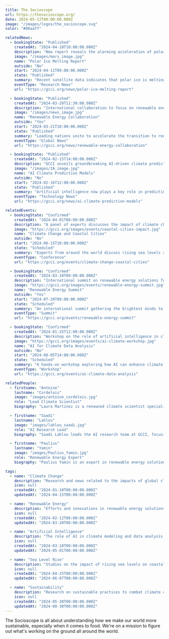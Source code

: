 ```yaml
---
title: The Socioscope
url: https://thesocioscope.org/
date: 2024-05-12T00:00:00.000Z
image: "/images/logos/the_socioscope.svg"
color: "#00aaff"

relatedNews:
  - bookingState: "Published"
    createdAt: "2024-04-10T10:00:00.000Z"
    description: "New report reveals the alarming acceleration of polar ice melting due to climate change."
    image: "/images/mars_image.jpg"
    name: "Polar Ice Melting Report"
    outside: "No"
    start: "2024-04-11T09:00:00.000Z"
    state: "Published"
    summary: "Recent satellite data indicates that polar ice is melting faster than previous predictions."
    eventType: "Research News"
    url: "https://gcci.org/news/polar-ice-melting-report"

  - bookingState: "Published"
    createdAt: "2024-03-20T11:30:00.000Z"
    description: "International collaboration to focus on renewable energy solutions for mitigating climate change."
    image: "/images/news_image.jpg"
    name: "Renewable Energy Collaboration"
    outside: "Yes"
    start: "2024-03-21T10:00:00.000Z"
    state: "Published"
    summary: "Leading nations unite to accelerate the transition to renewable energy sources."
    eventType: "Global News"
    url: "https://gcci.org/news/renewable-energy-collaboration"

  - bookingState: "Published"
    createdAt: "2024-02-15T14:00:00.000Z"
    description: "GCCI unveils groundbreaking AI-driven climate prediction models."
    image: "/images/IA_image.jpg"
    name: "AI Climate Prediction Models"
    outside: "No"
    start: "2024-02-16T12:00:00.000Z"
    state: "Published"
    summary: "Artificial intelligence now plays a key role in predicting the long-term impacts of climate change."
    eventType: "Technology News"
    url: "https://gcci.org/news/ai-climate-prediction-models"

relatedEvents:
  - bookingState: "Confirmed"
    createdAt: "2024-04-01T08:00:00.000Z"
    description: "A panel of experts discusses the impact of climate change on coastal cities."
    image: "https://gcci.org/images/events/coastal-cities-impact.jpg"
    name: "Climate Change and Coastal Cities"
    outside: "No"
    start: "2024-06-15T10:00:00.000Z"
    state: "Scheduled"
    summary: "Experts from around the world discuss rising sea levels and their threat to coastal populations."
    eventType: "Conference"
    url: "https://gcci.org/events/climate-change-coastal-cities"

  - bookingState: "Confirmed"
    createdAt: "2024-03-10T09:00:00.000Z"
    description: "International summit on renewable energy solutions for a sustainable future."
    image: "https://gcci.org/images/events/renewable-energy-summit.jpg"
    name: "Renewable Energy Summit"
    outside: "Yes"
    start: "2024-07-20T09:00:00.000Z"
    state: "Scheduled"
    summary: "An international summit gathering the brightest minds to discuss renewable energy innovations."
    eventType: "Summit"
    url: "https://gcci.org/events/renewable-energy-summit"

  - bookingState: "Confirmed"
    createdAt: "2024-01-25T12:00:00.000Z"
    description: "Workshop on the role of artificial intelligence in climate data analysis and prediction."
    image: "https://gcci.org/images/events/ai-climate-workshop.jpg"
    name: "AI for Climate Data Analysis"
    outside: "No"
    start: "2024-08-05T14:00:00.000Z"
    state: "Scheduled"
    summary: "A hands-on workshop exploring how AI can enhance climate research and policy-making."
    eventType: "Workshop"
    url: "https://gcci.org/events/ai-climate-data-analysis"

relatedPeople:
  - firstname: "Antoine"
    lastname: "Cordelois"
    image: "images/antoine_cordelois.jpg"
    role: "Lead Climate Scientist"
    biography: "Laura Martinez is a renowned climate scientist specializing in atmospheric studies and the long-term effects of climate change on global weather patterns."

  - firstname: "Saadi"
    lastname: "Lahlou"
    image: "images/lahlou_saadi.jpg"
    role: "AI Research Lead"
    biography: "Saadi Lahlou leads the AI research team at GCCI, focusing on predictive models for climate change impacts using machine learning techniques."

  - firstname: "Paulius"
    lastname: "Yamin"
    image: "images/Paulius_Yamin.jpg"
    role: "Renewable Energy Expert"
    biography: "Paulius Yamin is an expert in renewable energy solutions and sustainable technology innovations, advocating for global adoption of clean energy."

tags:
  - name: "Climate Change"
    description: "Research and news related to the impacts of global climate change."
    icon: null
    createdAt: "2024-01-10T00:00:00.000Z"
    updatedAt: "2024-04-15T00:00:00.000Z"

  - name: "Renewable Energy"
    description: "Efforts and innovations in renewable energy solutions for a sustainable future."
    icon: null
    createdAt: "2024-02-12T00:00:00.000Z"
    updatedAt: "2024-03-20T00:00:00.000Z"

  - name: "Artificial Intelligence"
    description: "The role of AI in climate modeling and data analysis."
    icon: null
    createdAt: "2024-03-18T00:00:00.000Z"
    updatedAt: "2024-05-01T00:00:00.000Z"

  - name: "Sea Level Rise"
    description: "Studies on the impact of rising sea levels on coastal regions."
    icon: null
    createdAt: "2024-04-25T00:00:00.000Z"
    updatedAt: "2024-06-07T00:00:00.000Z"

  - name: "Sustainability"
    description: "Research on sustainable practices to combat climate change."
    icon: null
    createdAt: "2024-05-30T00:00:00.000Z"
    updatedAt: "2024-08-30T00:00:00.000Z"
---
```


The Socioscope is all about understanding how we make our world more sustainable, especially when it comes to food. We're on a mission to figure out what's working on the ground all around the world.
